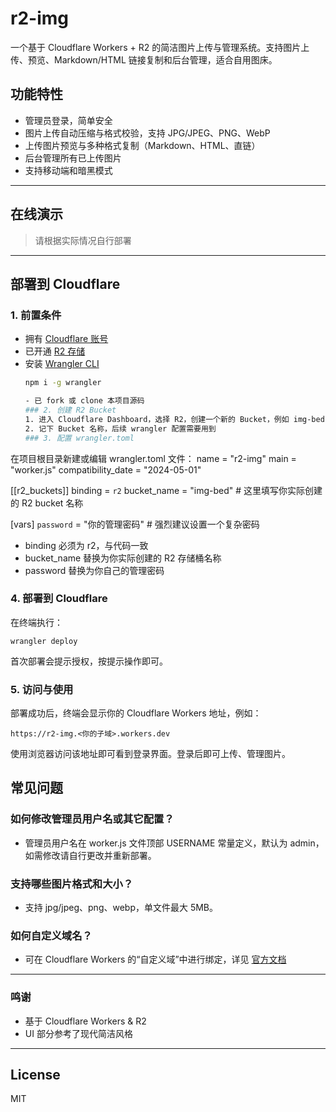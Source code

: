 # r2-img

一个基于 Cloudflare Workers + R2 的简洁图片上传与管理系统。支持图片上传、预览、Markdown/HTML 链接复制和后台管理，适合自用图床。

## 功能特性

- 管理员登录，简单安全
- 图片上传自动压缩与格式校验，支持 JPG/JPEG、PNG、WebP
- 上传图片预览与多种格式复制（Markdown、HTML、直链）
- 后台管理所有已上传图片
- 支持移动端和暗黑模式

---

## 在线演示

> 请根据实际情况自行部署

---

## 部署到 Cloudflare

### 1. 前置条件

- 拥有 [Cloudflare 账号](https://dash.cloudflare.com/)
- 已开通 [R2 存储](https://dash.cloudflare.com/?to=/:account/r2)
- 安装 [Wrangler CLI](https://developers.cloudflare.com/workers/wrangler/get-started/)  
  ```bash
  npm i -g wrangler
  
  - 已 fork 或 clone 本项目源码
  ### 2. 创建 R2 Bucket
  1. 进入 Cloudflare Dashboard，选择 R2，创建一个新的 Bucket，例如 img-bed
  2. 记下 Bucket 名称，后续 wrangler 配置需要用到
  ### 3. 配置 wrangler.toml
在项目根目录新建或编辑 wrangler.toml 文件：
name = "r2-img"
main = "worker.js"
compatibility_date = "2024-05-01"

[[r2_buckets]]
binding = `r2`
bucket_name = "img-bed"     # 这里填写你实际创建的 R2 bucket 名称

[vars]
`password` = "你的管理密码"    # 强烈建议设置一个复杂密码

- binding 必须为 r2，与代码一致
- bucket_name 替换为你实际创建的 R2 存储桶名称
- password 替换为你自己的管理密码
### 4. 部署到 Cloudflare
在终端执行：
```
wrangler deploy
```
首次部署会提示授权，按提示操作即可。
### 5. 访问与使用
部署成功后，终端会显示你的 Cloudflare Workers 地址，例如：
```
https://r2-img.<你的子域>.workers.dev
```
使用浏览器访问该地址即可看到登录界面。登录后即可上传、管理图片。
## 常见问题
### 如何修改管理员用户名或其它配置？
- 管理员用户名在 worker.js 文件顶部 USERNAME 常量定义，默认为 admin，如需修改请自行更改并重新部署。
### 支持哪些图片格式和大小？
- 支持 jpg/jpeg、png、webp，单文件最大 5MB。
### 如何自定义域名？
- 可在 Cloudflare Workers 的“自定义域”中进行绑定，详见 [官方文档](https://developers.cloudflare.com/workers/platform/domains/)

---
### 鸣谢
- 基于 Cloudflare Workers & R2
- UI 部分参考了现代简洁风格
---
## License
MIT
